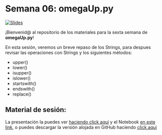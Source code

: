 # Semana 06: omegaUp.py

[![Slides](https://img.shields.io/badge/Slides-Google%20Slides-tomato)](https://docs.google.com/presentation/d/1x6CBLLlgWiBWWXy_-qsueknRKP8vFviC9NE3AN3gvc8/edit?usp=sharing)

¡Bienvenid@ al repositorio de los materiales para la sexta semana de **omegaUp.py**!

En esta sesión, veremos un breve repaso de los Strings, para despues revisar las operaciones con Strings y los siguientes métodos:

 - upper()
 - lower()
 - isupper()
 - islower()
 - startswith()
 - endswith()
 - replace()
 

## Material de sesión:

La presentación la puedes ver [haciendo click aquí](https://docs.google.com/presentation/d/1x6CBLLlgWiBWWXy_-qsueknRKP8vFviC9NE3AN3gvc8/edit?usp=sharing) y el Notebook [en este link](https://colab.research.google.com/drive/1NLlhcwM36F2qaN3-ZtyHp0lHmZ08E1Uw?usp=sharing), o puedes descargar la versión alojada en GitHub haciendo [click aquí](./Strings_operations_git.ipynb) 

